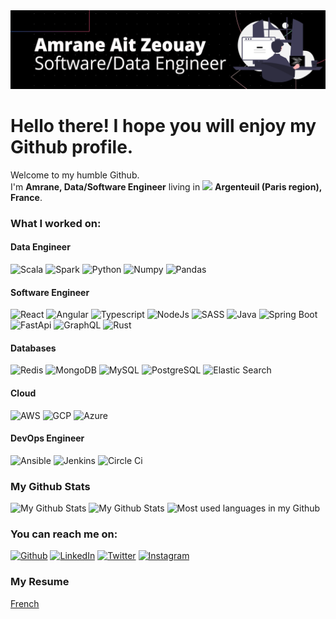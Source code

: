 <img src="./images/banner.png" alt="My banner"/>
<h1>Hello there! I hope you will enjoy my Github profile.</h1>


<p>Welcome to my humble Github. </br> I'm <b>Amrane, Data/Software Engineer</b> living in <img src="https://cdn-icons-png.flaticon.com/512/197/197560.png" width="13"/> <b>Argenteuil (Paris region), France</b>.</p>

<h3>What I worked on:</h3>
<p>

  <h4>Data Engineer</h4>
  <p>
    <img alt="Scala" src="https://img.shields.io/badge/Scala-DC322F?style=for-the-badge&logo=scala&logoColor=white" /> <img alt="Spark" src="https://img.shields.io/badge/Apache_Spark-FFFFFF?style=for-the-badge&logo=apachespark&logoColor=#E35A16" /> <img alt="Python" src="https://img.shields.io/badge/Python-3776AB?style=for-the-badge&logo=python&logoColor=white" /> <img alt="Numpy" src="https://img.shields.io/badge/Numpy-777BB4?style=for-the-badge&logo=numpy&logoColor=white" /> <img alt="Pandas" src="https://img.shields.io/badge/Pandas-2C2D72?style=for-the-badge&logo=pandas&logoColor=white" />  
  </p>
  
  <h4>Software Engineer</h4>
  <p>
    <img alt="React" src="https://img.shields.io/badge/React-20232A?style=for-the-badge&logo=react&logoColor=61DAFB" /> <img alt="Angular" src="https://img.shields.io/badge/Angular-DD0031?style=for-the-badge&logo=angular&logoColor=white" /> <img alt="Typescript" src="https://img.shields.io/badge/TypeScript-007ACC?style=for-the-badge&logo=typescript&logoColor=white" /> <img alt="NodeJs" src="https://img.shields.io/badge/Node.js-339933?style=for-the-badge&logo=nodedotjs&logoColor=white" /> <img alt="SASS" src="https://img.shields.io/badge/Sass-CC6699?style=for-the-badge&logo=sass&logoColor=white" /> <img alt="Java" src="https://img.shields.io/badge/Java-ED8B00?style=for-the-badge&logo=java&logoColor=white" /> <img alt="Spring Boot" src="https://img.shields.io/badge/Spring_Boot-F2F4F9?style=for-the-badge&logo=spring-boot" /> <img alt="FastApi" src="https://img.shields.io/badge/fastapi-109989?style=for-the-badge&logo=FASTAPI&logoColor=white" /> <img alt="GraphQL" src="https://img.shields.io/badge/GraphQl-E10098?style=for-the-badge&logo=graphql&logoColor=white" /> <img alt="Rust" src="https://img.shields.io/badge/Rust-000000?style=for-the-badge&logo=rust&logoColor=white" />
  </p>
  
  <h4>Databases</h4>
  <p>
    <img alt="Redis" src="https://img.shields.io/badge/redis-%23DD0031.svg?&style=for-the-badge&logo=redis&logoColor=white" /> <img alt="MongoDB" src="https://img.shields.io/badge/MongoDB-4EA94B?style=for-the-badge&logo=mongodb&logoColor=white" /> <img alt="MySQL" src="https://img.shields.io/badge/MySQL-005C84?style=for-the-badge&logo=mysql&logoColor=white" /> <img alt="PostgreSQL" src="https://img.shields.io/badge/PostgreSQL-316192?style=for-the-badge&logo=postgresql&logoColor=white" /> <img alt="Elastic Search" src="https://img.shields.io/badge/Elastic_Search-005571?style=for-the-badge&logo=elasticsearch&logoColor=white" />
  </p>
  
  <h4>Cloud</h4>
  <p>
    <img alt="AWS" src="https://img.shields.io/badge/Amazon_AWS-FF9900?style=for-the-badge&logo=amazonaws&logoColor=white" /> <img alt="GCP" src="https://img.shields.io/badge/Google_Cloud-4285F4?style=for-the-badge&logo=google-cloud&logoColor=white" /> <img alt="Azure" src="https://img.shields.io/badge/Microsoft_Azure-0089D6?style=for-the-badge&logo=microsoft-azure&logoColor=white" />
  </p>

  <h4>DevOps Engineer</h4>
  <p>
    <img alt="Ansible" src="https://img.shields.io/badge/Ansible-000000?style=for-the-badge&logo=ansible&logoColor=white" /> <img alt="Jenkins" src="https://img.shields.io/badge/Jenkins-D24939?style=for-the-badge&logo=Jenkins&logoColor=white" /> <img alt="Circle Ci" src="https://img.shields.io/badge/circleci-343434?style=for-the-badge&logo=circleci&logoColor=white" />
  </p>
</p>
<h3>My Github Stats</h3>
<img src="https://github-readme-stats.vercel.app/api?username=amraneze&theme=radical" alt="My Github Stats" />
<img src="https://github-readme-streak-stats.herokuapp.com/?user=amraneze&theme=radical" alt="My Github Stats" />
<img src="https://github-readme-stats.vercel.app/api/top-langs/?username=amraneze&theme=radical" alt="Most used languages in my Github" />

<h3>You can reach me on:</h3>
<p><a href="https://github.com/amraneze" target="_blank"><img alt="Github" src="https://img.shields.io/badge/GitHub-100000?style=for-the-badge&logo=github&logoColor=white" /></a> <a href="https://www.linkedin.com/in/amraneze" target="_blank"><img alt="LinkedIn" src="https://img.shields.io/badge/LinkedIn-0077B5?style=for-the-badge&logo=linkedin&logoColor=white" /></a> <a href="https://twitter.com/amraneze" target="_blank"><img alt="Twitter" src="https://img.shields.io/badge/Twitter-1DA1F2?style=for-the-badge&logo=twitter&logoColor=white" /></a> <a href="https://www.instagram.com/photo.noob.grapher/" target="_blank"><img alt="Instagram" src="https://img.shields.io/badge/Instagram-E4405F?style=for-the-badge&logo=instagram&logoColor=white" /></a>
</p>

<h3>My Resume</h3>
<a href="https://github.com/Amraneze/amraneze/raw/main/resume/AIT_ZEOUAY_AMRANE_FRENCH_CV.pdf" target="_blank">French</a>